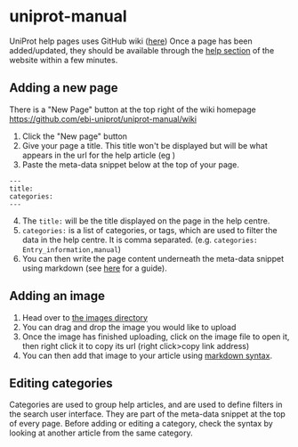 # uniprot-manual

UniProt help pages uses GitHub wiki ([here](https://github.com/ebi-uniprot/uniprot-manual/wiki))
Once a page has been added/updated, they should be available through the [help section](https://beta.uniprot.org/help) of the website within a few minutes.

## Adding a new page
There is a "New Page" button at the top right of the wiki homepage https://github.com/ebi-uniprot/uniprot-manual/wiki
1. Click the "New page" button
2. Give your page a title. This title won't be displayed but will be what appears in the url for the help article (eg )
3. Paste the meta-data snippet below at the top of your page.
```
---
title:
categories:
---
```
4. The `title:` will be the title displayed on the page in the help centre.
5. `categories:` is a list of categories, or tags, which are used to filter the data in the help centre. It is comma separated. (e.g. `categories: Entry_information,manual`)
6. You can then write the page content underneath the meta-data snippet using markdown (see [here](https://guides.github.com/features/mastering-markdown/) for a guide).

## Adding an image
1. Head over to [the images directory](https://github.com/ebi-uniprot/uniprot-manual/tree/main/images)
2. You can drag and drop the image you would like to upload
3. Once the image has finished uploading, click on the image file to open it, then right click it to copy its url (right click>copy link address)
4. You can then add that image to your article using [markdown syntax](https://guides.github.com/features/mastering-markdown/).

## Editing categories
Categories are used to group help articles, and are used to define filters in the search user interface. They are part of the meta-data snippet at the top of every page. Before adding or editing a category, check the syntax by looking at another article from the same category.
